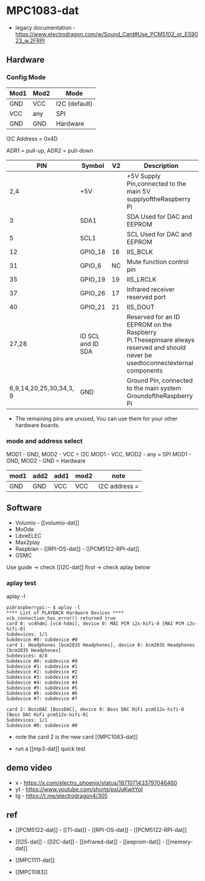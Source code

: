 
# MPC1083-dat 

- legacy documentation - https://www.electrodragon.com/w/Sound_Card#Use_PCM5102_or_ES9023_w.2FRPI


## Hardware 

### Config Mode 

| Mod1 | Mod2 | Mode           |
| ---- | ---- | -------------- |
| GND  | VCC  | I2C  (default) |
| VCC  | any  | SPI            |
| GND  | GND  | Hardware       |

I2C Address = 0x4D 



ADR1 = pull-up, ADR2 = pull-down 


| PIN                     | Symbol            | V2  | Description                                                                                                                     |
| ----------------------- | ----------------- | --- | ------------------------------------------------------------------------------------------------------------------------------- |
| 2,4                     | +5V               |     | +5V Supply Pin,connected to the main 5V supplyoftheRaspberry Pi                                                                 |
| 3                       | SDA1              |     | SDA Used for DAC and EEPROM                                                                                                     |
| 5                       | SCL1              |     | SCL Used for DAC and EEPROM                                                                                                     |
| 12                      | GPIO_18           | 18  | IIS_BCLK                                                                                                                        |
| 31                      | GPIO_6            | NC  | Mute function control pin                                                                                                       |
| 35                      | GPIO_19           | 19  | IIS_LRCLK                                                                                                                       |
| 37                      | GPIO_26           | 17  | Infrared receiver reserved port                                                                                                 |
| 40                      | GPIO_21           | 21  | IIS_DOUT                                                                                                                        |
| 27,28                   | ID SCL and ID SDA |     | Reserved for an ID EEPROM on the Raspberry Pi.Thesepinsare always reserved and should never be usedtoconnectexternal components |
| 6,9,14,20,25,30,34,3, 9 | GND               |     | Ground Pin, connected to the main system GroundoftheRaspberry Pi                                                                |


* The remaining pins are unused, You can use them for your other hardware boards.

### mode and address select

MOD1 - GND, MOD2 - VCC = I2C
MOD1 - VCC, MOD2 - any   = SPI
MOD1 - GND, MOD2 - GND = Hardware

| mod1 | add2 | add1 | mod2 | note          |
| ---- | ---- | ---- | ---- | ------------- |
| GND  | GND  | VCC  | VCC  | I2C address = |


## Software 

- Volumio - [[volumio-dat]]
- MoOde
- LibreELEC
- Max2play
- Raspbian - [[RPI-OS-dat]] - [[PCM5122-RPI-dat]]
- OSMC

Use guide -> check [[I2C-dat]] first -> check aplay below 


### aplay test 

aplay -l

    pi@raspberrypi:~ $ aplay -l
    **** List of PLAYBACK Hardware Devices ****
    xcb_connection_has_error() returned true
    card 0: vc4hdmi [vc4-hdmi], device 0: MAI PCM i2s-hifi-0 [MAI PCM i2s-hifi-0]
    Subdevices: 1/1
    Subdevice #0: subdevice #0
    card 1: Headphones [bcm2835 Headphones], device 0: bcm2835 Headphones [bcm2835 Headphones]
    Subdevices: 8/8
    Subdevice #0: subdevice #0
    Subdevice #1: subdevice #1
    Subdevice #2: subdevice #2
    Subdevice #3: subdevice #3
    Subdevice #4: subdevice #4
    Subdevice #5: subdevice #5
    Subdevice #6: subdevice #6
    Subdevice #7: subdevice #7

    card 2: BossDAC [BossDAC], device 0: Boss DAC HiFi pcm512x-hifi-0 [Boss DAC HiFi pcm512x-hifi-0]
    Subdevices: 1/1
    Subdevice #0: subdevice #0

- note the card 2 is the new card [[MPC1083-dat]]

- run a [[mp3-dat]] quick test 

## demo video 

- x  - https://x.com/electro_phoenix/status/1871071433797046460
- yt - https://www.youtube.com/shorts/psUuKwltYpI
- tg - https://t.me/electrodragon4/305

## ref 

- [[PCM5122-dat]] - [[TI-dat]] - [[RPI-OS-dat]] - [[PCM5122-RPI-dat]]

- [[I2S-dat]] - [[I2C-dat]] - [[infrared-dat]] - [[eeprom-dat]] - [[memory-dat]]

- [[MPC1111-dat]]

- [[MPC1083]]
